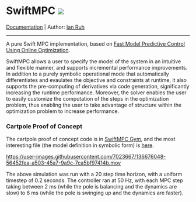 # SwiftMPC ![](https://app.travis-ci.com/ianruh/SwiftMPC.svg?token=ZN5yFcNz885N6gGA3KWn&branch=main)

[Documentation](https://ian.ruh.io/SwiftMPC) | Author: [Ian Ruh](https://ian.ruh.io)

---

A pure Swift MPC implementation, based on [Fast Model Predictive Control Using Online Optimization](https://web.stanford.edu/~boyd/papers/pdf/fast_mpc.pdf). 

SwiftMPC allows a user to specify the model of the system in an intuitive and flexible manner, and supports incremental performance improvements. In addition to a purely symbolic operational mode that automatically differentiates and evaulates the objective and constraints at runtime, it also supports the pre-computing of derivatives via code generation, significantly increasing the runtime performance. Moreover, the solver enables the user to easily customize the computation of the steps in the optimization problem, thus enabling the user to take advantage of structure within the optimization problem to increase performance.

### Cartpole Proof of Concept

The cartpole proof of concept code is in [SwiftMPC Gym](https://github.com/ianruh/SwiftMPC-Gym), and the most interesting file (the model definition in symbolic form) is [here](https://github.com/ianruh/SwiftMPC-Gym/blob/main/Sources/CartPole/CartPoleSymbolicObjective.swift).

https://user-images.githubusercontent.com/7023667/136676048-56452fea-a503-45a7-9a9c-7ca5bf97414b.mov

The above simulation was run with a 20 step time horizon, with a uniform timestep of 0.2 seconds. The controller ran at 50 Hz, with each MPC step taking between 2 ms (while the pole is balancing and the dynamics are slow) to 6 ms (while the pole is swinging up and the dynamics are faster).
